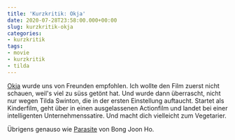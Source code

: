 ```yaml
---
title: 'Kurzkritik: Okja'
date: 2020-07-28T23:58:00.000+00:00
slug: kurzkritik-okja
categories:
- kurzkritik
tags:
- movie
- kurzkritik
- tilda
---
```


[Okja](https://www.imdb.com/title/tt3967856/) wurde uns von Freunden empfohlen.
Ich wollte den Film zuerst nicht schauen, weil's viel zu süss getönt hat.
Und wurde dann überrascht, nicht nur wegen Tilda Swinton, die in der ersten Einstellung auftaucht.
Startet als Kinderfilm, geht über in einen ausgelassenen Actionfilm und landet bei einer intelligenten Unternehmenssatire.
Und macht dich vielleicht zum Vegetarier.

Übrigens genauso wie [Parasite](http://habi.gna.ch/2020/02/10/kurzkritik-parasite/) von Bong Joon Ho.